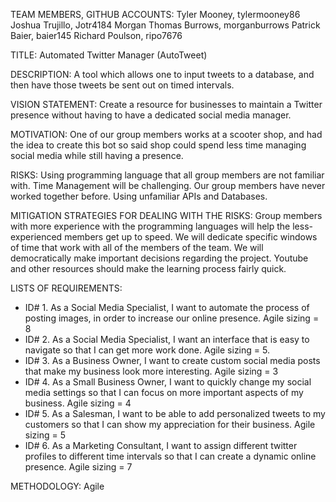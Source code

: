 TEAM MEMBERS,   GITHUB ACCOUNTS:
Tyler Mooney,   tylermooney86
Joshua Trujillo,   Jotr4184
Morgan Thomas Burrows,   morganburrows
Patrick Baier,   baier145
Richard Poulson,   ripo7676

TITLE: Automated Twitter Manager (AutoTweet)

DESCRIPTION: A tool which allows one to input tweets to a database, and then have those tweets be sent out on timed intervals.

VISION STATEMENT: Create a resource for businesses to maintain a Twitter presence without having to have a dedicated social media manager.

MOTIVATION: One of our group members works at a scooter shop, and had the idea to create this bot so said shop could spend less time managing social media while still having a presence.  

RISKS: Using programming language that all group members are not familiar with.
       Time Management will be challenging.
       Our group members have never worked together before.
       Using unfamiliar APIs and Databases.


MITIGATION STRATEGIES FOR DEALING WITH THE RISKS:
      Group members with more experience with the programming languages will help the less-experienced members get up to speed.
      We will dedicate specific windows of time that work with all of the members of the team.
      We will democratically make important decisions regarding the project.
      Youtube and other resources should make the learning process fairly quick.

LISTS OF REQUIREMENTS:

-  ID# 1.  As a Social Media Specialist, I want to automate the process of posting images, in order to increase our online presence.  Agile sizing = 8
-  ID# 2.  As a Social Media Specialist, I want an interface that is easy to navigate so that I can get more work done.  Agile sizing = 5.
-  ID# 3.  As a Business Owner, I want to create custom social media posts that make my business look more interesting.  Agile sizing = 3
-  ID# 4.  As a Small Business Owner, I want to quickly change my social media settings so that I can focus on more important aspects of my business.  Agile sizing = 4
-  ID# 5.  As a Salesman, I want to be able to add personalized tweets to my customers so that I can show my appreciation for their business.  Agile sizing = 5
-  ID# 6.  As a Marketing Consultant, I want to assign different twitter profiles to different time intervals so that I can create a dynamic online presence.  Agile sizing = 7

METHODOLOGY: Agile


